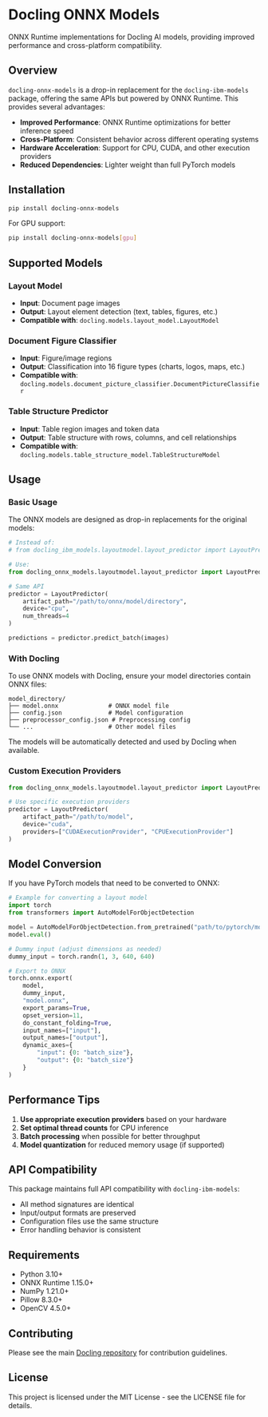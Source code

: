 # Docling ONNX Models

ONNX Runtime implementations for Docling AI models, providing improved performance and cross-platform compatibility.

## Overview

`docling-onnx-models` is a drop-in replacement for the `docling-ibm-models` package, offering the same APIs but powered by ONNX Runtime. This provides several advantages:

- **Improved Performance**: ONNX Runtime optimizations for better inference speed
- **Cross-Platform**: Consistent behavior across different operating systems
- **Hardware Acceleration**: Support for CPU, CUDA, and other execution providers
- **Reduced Dependencies**: Lighter weight than full PyTorch models

## Installation

```bash
pip install docling-onnx-models
```

For GPU support:
```bash
pip install docling-onnx-models[gpu]
```

## Supported Models

### Layout Model
- **Input**: Document page images
- **Output**: Layout element detection (text, tables, figures, etc.)
- **Compatible with**: `docling.models.layout_model.LayoutModel`

### Document Figure Classifier
- **Input**: Figure/image regions
- **Output**: Classification into 16 figure types (charts, logos, maps, etc.)
- **Compatible with**: `docling.models.document_picture_classifier.DocumentPictureClassifier`

### Table Structure Predictor
- **Input**: Table region images and token data
- **Output**: Table structure with rows, columns, and cell relationships
- **Compatible with**: `docling.models.table_structure_model.TableStructureModel`

## Usage

### Basic Usage

The ONNX models are designed as drop-in replacements for the original models:

```python
# Instead of:
# from docling_ibm_models.layoutmodel.layout_predictor import LayoutPredictor

# Use:
from docling_onnx_models.layoutmodel.layout_predictor import LayoutPredictor

# Same API
predictor = LayoutPredictor(
    artifact_path="/path/to/onnx/model/directory",
    device="cpu",
    num_threads=4
)

predictions = predictor.predict_batch(images)
```

### With Docling

To use ONNX models with Docling, ensure your model directories contain ONNX files:

```
model_directory/
├── model.onnx              # ONNX model file
├── config.json             # Model configuration
├── preprocessor_config.json # Preprocessing config
└── ...                     # Other model files
```

The models will be automatically detected and used by Docling when available.

### Custom Execution Providers

```python
from docling_onnx_models.layoutmodel.layout_predictor import LayoutPredictor

# Use specific execution providers
predictor = LayoutPredictor(
    artifact_path="/path/to/model",
    device="cuda",
    providers=["CUDAExecutionProvider", "CPUExecutionProvider"]
)
```

## Model Conversion

If you have PyTorch models that need to be converted to ONNX:

```python
# Example for converting a layout model
import torch
from transformers import AutoModelForObjectDetection

model = AutoModelForObjectDetection.from_pretrained("path/to/pytorch/model")
model.eval()

# Dummy input (adjust dimensions as needed)
dummy_input = torch.randn(1, 3, 640, 640)

# Export to ONNX
torch.onnx.export(
    model,
    dummy_input,
    "model.onnx",
    export_params=True,
    opset_version=11,
    do_constant_folding=True,
    input_names=["input"],
    output_names=["output"],
    dynamic_axes={
        "input": {0: "batch_size"},
        "output": {0: "batch_size"}
    }
)
```

## Performance Tips

1. **Use appropriate execution providers** based on your hardware
2. **Set optimal thread counts** for CPU inference
3. **Batch processing** when possible for better throughput
4. **Model quantization** for reduced memory usage (if supported)

## API Compatibility

This package maintains full API compatibility with `docling-ibm-models`:

- All method signatures are identical
- Input/output formats are preserved  
- Configuration files use the same structure
- Error handling behavior is consistent

## Requirements

- Python 3.10+
- ONNX Runtime 1.15.0+
- NumPy 1.21.0+
- Pillow 8.3.0+
- OpenCV 4.5.0+

## Contributing

Please see the main [Docling repository](https://github.com/docling-project/docling) for contribution guidelines.

## License

This project is licensed under the MIT License - see the LICENSE file for details.